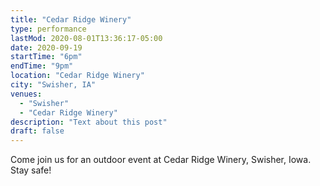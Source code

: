 ```yaml
---
title: "Cedar Ridge Winery"
type: performance
lastMod: 2020-08-01T13:36:17-05:00
date: 2020-09-19
startTime: "6pm"
endTime: "9pm"
location: "Cedar Ridge Winery"
city: "Swisher, IA"
venues:
  - "Swisher"
  - "Cedar Ridge Winery"
description: "Text about this post"
draft: false
---
```

Come join us for an outdoor event at Cedar Ridge Winery, Swisher, Iowa.  Stay safe!
